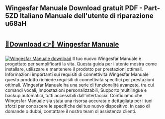 ## Wingesfar Manuale Download gratuit PDF - Part-5ZD Italiano Manuale dell'utente di riparazione u68aH

# <h2><a href="http://dfg4k22.blite.top/?on=Wingesfar+Manuale">🔗Download 👉🔴 Wingesfar Manuale</a></h2>

[![Wingesfar Manuale download](https://i.imgur.com/lujVjoI.png)](http://dfg4k22.blite.top/?on=Wingesfar+Manuale)
Il tuo nuovo Wingesfar Manuale è progettato per semplificarti la vita. Questa guida per l'utente mostra come installare, utilizzare e mantenere il prodotto per prestazioni ottimali. Informazioni importanti sui requisiti di connettività Wingesfar Manuale questo prodotto richiede requisiti di connettività specifici per prestazioni ottimali. Wingesfar Manuale ha una serie di funzionalità avanzate, tra cui comandi vocali, Impostazioni personalizzabili, Supporto multilingue e backup automatici, tutti accessibili dall'interfaccia. Confidiamo che Wingesfar Manuale sia stata una risorsa accurata e dettagliata per i tuoi sforzi per conoscere le specifiche del tuo nuovo dispositivo. In caso di domande o dubbi, contattare il nostro team di assistenza clienti.
